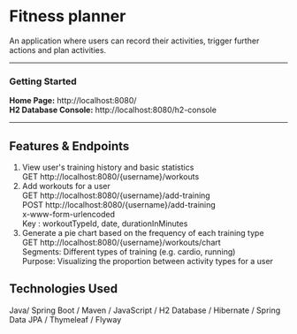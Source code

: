 # Fitness planner
An application where users can record their activities,
trigger further actions and plan activities.

---

### Getting Started 
**Home Page:** 
http://localhost:8080/  
**H2 Database Console:** 
http://localhost:8080/h2-console

---

## Features & Endpoints

1. View user's training history and basic statistics  
GET http://localhost:8080/{username}/workouts 
2. Add workouts for a user  
GET http://localhost:8080/{username}/add-training  
POST http://localhost:8080/{username}/add-training  
   x-www-form-urlencoded  
   Key : workoutTypeId, date, durationInMinutes
3. Generate a pie chart based on the frequency of each training type   
GET http://localhost:8080/{username}/workouts/chart  
Segments: Different types of training (e.g. cardio, running)  
Purpose: Visualizing the proportion between activity types for a user 

   
## Technologies Used 
Java/ Spring Boot / Maven / JavaScript / H2 Database / Hibernate /
Spring Data JPA / Thymeleaf / Flyway 
